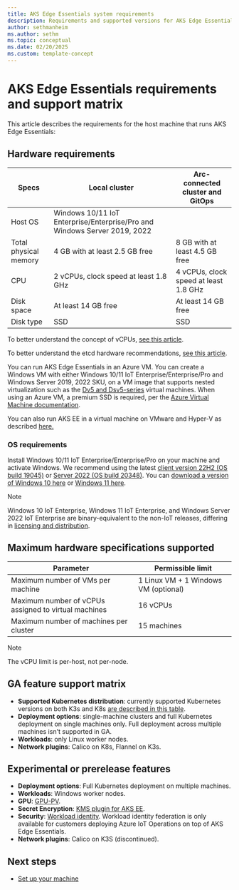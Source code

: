 ```yaml
---
title: AKS Edge Essentials system requirements 
description: Requirements and supported versions for AKS Edge Essentials. 
author: sethmanheim
ms.author: sethm
ms.topic: conceptual
ms.date: 02/20/2025
ms.custom: template-concept
---
```


# AKS Edge Essentials requirements and support matrix

This article describes the requirements for the host machine that runs AKS Edge Essentials:

## Hardware requirements

  | Specs | Local cluster | Arc-connected cluster and GitOps|
  | ---------- | --------- |--------- |
  | Host OS | Windows 10/11 IoT Enterprise/Enterprise/Pro and Windows Server 2019, 2022||
  | Total physical memory | 4 GB with at least 2.5 GB free | 8 GB with at least 4.5 GB free  |
  | CPU | 2 vCPUs, clock speed at least 1.8 GHz |4 vCPUs, clock speed at least 1.8 GHz|
  | Disk space | At least 14 GB free |At least 14 GB free |
  | Disk type| SSD | SSD |

To better understand the concept of vCPUs, [see this article](https://social.technet.microsoft.com/wiki/contents/articles/1234.hyper-v-concepts-vcpu-virtual-processor-q-a.aspx).

To better understand the etcd hardware recommendations, [see this article](https://etcd.io/docs/v3.5/op-guide/hardware/).

You can run AKS Edge Essentials in an Azure VM. You can create a Windows VM with either Windows 10/11 IoT Enterprise/Enterprise/Pro and Windows Server 2019, 2022 SKU, on a VM image that supports nested virtualization such as the [Dv5 and Dsv5-series](/azure/virtual-machines/dv5-dsv5-series) virtual machines. When using an Azure VM, a premium SSD is required, per the [Azure Virtual Machine documentation](/azure/virtual-machines/disks-types#disk-type-comparison). 

You can also run AKS EE in a virtual machine on VMware and Hyper-V as described [here.](./aks-edge-howto-setup-nested-environment.md)

### OS requirements

Install Windows 10/11 IoT Enterprise/Enterprise/Pro on your machine and activate Windows. We recommend using the latest [client version 22H2 (OS build 19045)](/windows/release-health/release-information) or [Server 2022 (OS build 20348)](/windows/release-health/windows-server-release-info). You can [download a version of Windows 10 here](https://www.microsoft.com/software-download/windows10) or [Windows 11 here](https://www.microsoft.com/software-download/windows11).

> [!NOTE]
> Windows 10 IoT Enterprise, Windows 11 IoT Enterprise, and Windows Server 2022 IoT Enterprise are binary-equivalent to the non-IoT releases, differing in [licensing and distribution](/windows/iot/iot-enterprise/getting_started).

## Maximum hardware specifications supported

| Parameter | Permissible limit |
| ---------- | --------- |
| Maximum number of VMs per machine  | 1 Linux VM + 1 Windows VM (optional) |
| Maximum number of vCPUs assigned to virtual machines  | 16 vCPUs |
| Maximum number of machines per cluster | 15 machines |

> [!NOTE]
> The vCPU limit is per-host, not per-node.

## GA feature support matrix

- **Supported Kubernetes distribution**: currently supported Kubernetes versions on both K3s and K8s [are described in this table](aks-edge-howto-setup-machine.md#download-aks-edge-essentials).
- **Deployment options**: single-machine clusters and full Kubernetes deployment on single machines only. Full deployment across multiple machines isn't supported in GA.
- **Workloads**: only Linux worker nodes.
- **Network plugins**: Calico on K8s, Flannel on K3s.

## Experimental or prerelease features

- **Deployment options**: Full Kubernetes deployment on multiple machines.
- **Workloads**: Windows worker nodes.
- **GPU**: [GPU-PV](aks-edge-gpu.md).
- **Secret Encryption**: [KMS plugin for AKS EE](aks-edge-howto-secret-encryption.md).
- **Security**: [Workload identity](aks-edge-workload-identity.md). Workload identity federation is only available for customers deploying Azure IoT Operations on top of AKS Edge Essentials.
- **Network plugins**: Calico on K3S (discontinued).

## Next steps

- [Set up your machine](aks-edge-howto-setup-machine.md)
